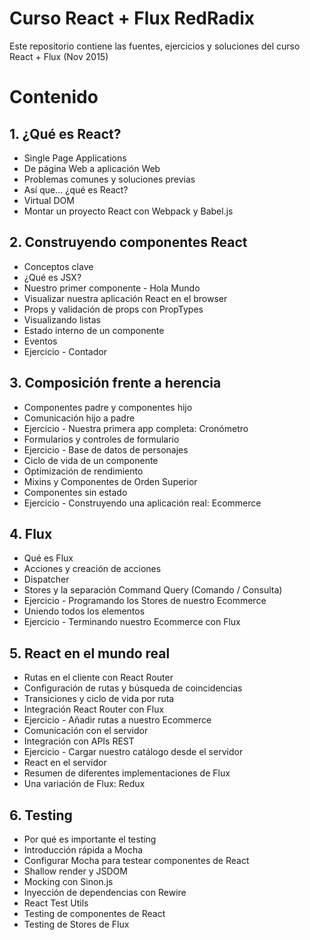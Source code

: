 # Curso React + Flux RedRadix

Este repositorio contiene las fuentes, ejercicios y soluciones del curso React + Flux (Nov 2015)

# Contenido
## 1. ¿Qué es React?
- Single Page Applications
- De página Web a aplicación Web
- Problemas comunes y soluciones previas
- Así que... ¿qué es React?
- Virtual DOM
- Montar un proyecto React con Webpack y Babel.js

## 2. Construyendo componentes React
- Conceptos clave
- ¿Qué es JSX?
- Nuestro primer componente - Hola Mundo
- Visualizar nuestra aplicación React en el browser
- Props y validación de props con PropTypes
- Visualizando listas
- Estado interno de un componente
- Eventos
- Ejercicio - Contador

## 3. Composición frente a herencia
- Componentes padre y componentes hijo
- Comunicación hijo a padre
- Ejercicio - Nuestra primera app completa: Cronómetro
- Formularios y controles de formulario
- Ejercicio - Base de datos de personajes
- Ciclo de vida de un componente
- Optimización de rendimiento
- Mixins y Componentes de Orden Superior
- Componentes sin estado
- Ejercicio - Construyendo una aplicación real: Ecommerce


## 4. Flux
- Qué es Flux
- Acciones y creación de acciones
- Dispatcher
- Stores y la separación Command Query (Comando / Consulta)
- Ejercicio - Programando los Stores de nuestro Ecommerce
- Uniendo todos los elementos
- Ejercicio - Terminando nuestro Ecommerce con Flux

## 5. React en el mundo real
- Rutas en el cliente con React Router
- Configuración de rutas y búsqueda de coincidencias
- Transiciones y ciclo de vida por ruta
- Integración React Router con Flux
- Ejercicio - Añadir rutas a nuestro Ecommerce
- Comunicación con el servidor
- Integración con APIs REST  
- Ejercicio - Cargar nuestro catálogo desde el servidor
- React en el servidor
- Resumen de diferentes implementaciones de Flux
- Una variación de Flux: Redux

## 6. Testing

- Por qué es importante el testing
- Introducción rápida a Mocha
- Configurar Mocha para testear componentes de React
- Shallow render y JSDOM
- Mocking con Sinon.js
- Inyección de dependencias con Rewire
- React Test Utils
- Testing de componentes de React
- Testing de Stores de Flux

